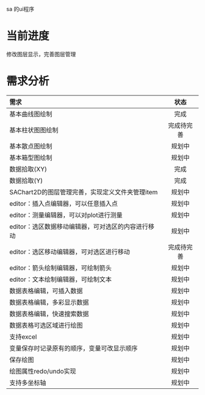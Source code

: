 sa 的ui程序

# 当前进度

修改图层显示，完善图层管理

# 需求分析

|需求|状态|
|:-|:-:|
|基本曲线图绘制|完成|
|基本柱状图图绘制|完成待完善|
|基本散点图绘制|规划中|
|基本箱型图绘制|规划中|
|数据拾取(XY)|完成|
|数据拾取(Y)|完成|
|SAChart2D的图层管理完善，实现定义文件夹管理item |规划中|
|editor：插入点编辑器，可以任意插入点|规划中|
|editor：测量编辑器，可以对plot进行测量|规划中|
|editor：选区数据移动编辑器，可对选区的内容进行移动|规划中|
|editor：选区移动编辑器，可对选区进行移动|完成待完善|
|editor：箭头绘制编辑器，可绘制箭头|规划中|
|editor：文本绘制编辑器，可绘制文本|规划中|
|数据表格编辑，可插入数据|规划中|
|数据表格编辑，多彩显示数据|规划中|
|数据表格编辑，快速搜索数据|规划中|
|数据表格可选区域进行绘图|规划中|
|支持excel|规划中|
|变量保存时记录原有的顺序，变量可改显示顺序|规划中|
|保存绘图|规划中|
|绘图属性redo/undo实现|规划中|
|支持多坐标轴|规划中|
